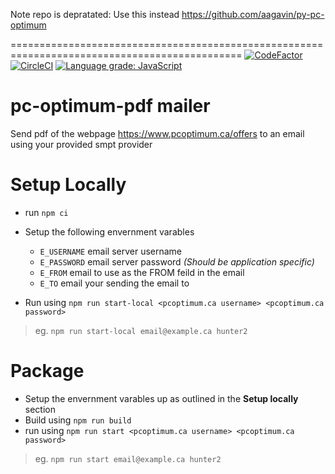 
Note repo is depratated: Use this instead
https://github.com/aagavin/py-pc-optimum

==============================================================================================
[![CodeFactor](https://www.codefactor.io/repository/github/aagavin/pc-optimum/badge)](https://www.codefactor.io/repository/github/aagavin/pc-optimum) [![CircleCI](https://circleci.com/gh/aagavin/pc-optimum/tree/master.svg?style=svg)](https://circleci.com/gh/aagavin/pc-optimum/tree/master)
[![Language grade: JavaScript](https://img.shields.io/lgtm/grade/javascript/g/aagavin/pc-optimum.svg?logo=lgtm&logoWidth=18)](https://lgtm.com/projects/g/aagavin/pc-optimum/context:javascript)

# pc-optimum-pdf mailer

Send pdf of the webpage https://www.pcoptimum.ca/offers to an email using your provided smpt provider

# Setup Locally

* run `npm ci`
* Setup the following envernment varables

    - `E_USERNAME` email server username
    - `E_PASSWORD` email server password _(Should be application specific)_
    - `E_FROM`     email to use as the FROM feild in the email
    - `E_TO`       email your sending the email to

* Run using
`npm run start-local <pcoptimum.ca username> <pcoptimum.ca password>`

> eg. `npm run start-local email@example.ca hunter2`

# Package

* Setup the envernment varables up as outlined in the **Setup locally** section
* Build using `npm run build`
* run using `npm run start <pcoptimum.ca username> <pcoptimum.ca password>`

> eg. `npm run start email@example.ca hunter2`

